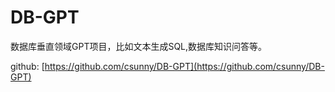 # DB-GPT

数据库垂直领域GPT项目，比如文本生成SQL,数据库知识问答等。

github: [https://github.com/csunny/DB-GPT](https://github.com/csunny/DB-GPT)
